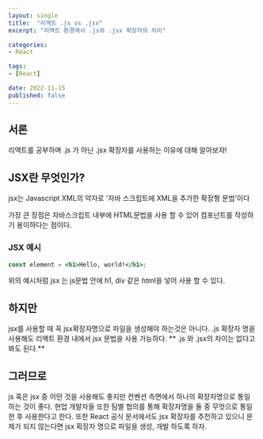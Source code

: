 ```yaml
---
layout: single
title:  "리액트 .js vs .jsx"
excerpt: "리액트 환경에서 .js와 .jsx 확장자의 차이"

categories:
- React

tags:
- [React]

date: 2022-11-15
published: false
---
```

## 서론

리액트를 공부하며 .js 가 아닌 .jsx 확장자를 사용하는 이유에 대해 알아보자!

## JSX란 무엇인가?

jsx는 Javascript XML의 약자로 '자바 스크립트에 XML을 추가한 확장형 문법'이다

가장 큰 장점은 자바스크립트 내부에 HTML문법을 사용 할 수 있어 컴포넌트를 작성하기 용이하다는 점이다.

### JSX 예시
```jsx
const element = <h1>Hello, world!</h1>;
```

위의 예시처럼 jsx 는 js문법 안에 h1, div 같은 html을 넣어 사용 할 수 있다.


## 하지만

jsx를 사용할 때 꼭 jsx확장자명으로 파일을 생성해야 하는것은 아니다. .js 확장자 명을 사용해도 리액트 환경 내에서 jsx 문법을 사용 가능하다. ** .js 와 .jsx의 차이는 없다고 봐도 된다.**

## 그러므로

js 혹은 jsx 중 어떤 것을 사용해도 좋지만 컨벤션 측면에서 하나의 확장자명으로 통일 하는 것이 좋다. 현업 개발자들 또한 팀별 협의를 통해 확장자명을 둘 중 무엇으로 통일 한 후 사용한다고 한다. 또한 React 공식 문서에서도 jsx 확장자를 추천하고 있으니 문제가 되지 않는다면 jsx 확장자 명으로 파일을 생성, 개발 하도록 하자.
